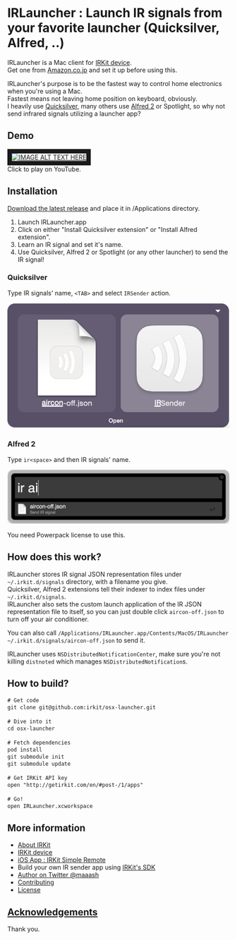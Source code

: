IRLauncher : Launch IR signals from your favorite launcher (Quicksilver, Alfred, ..)
====================================================================================

IRLauncher is a Mac client for [IRKit device](github.com/irkit/device).  
Get one from [Amazon.co.jp](http://www.amazon.co.jp/gp/product/B00H91KK26) and set it up before using this.

IRLauncher's purpose is to be the fastest way to control home electronics when you're using a Mac.  
Fastest means not leaving home position on keyboard, obviously.  
I heavily use [Quicksilver](http://qsapp.com/), many others use [Alfred 2](http://www.alfredapp.com/) or Spotlight, so why not send infrared signals utilizing a launcher app?

## Demo

<a href="http://www.youtube.com/watch?feature=player_embedded&v=Qex3yCzFVyA" target="_blank"><img src="http://img.youtube.com/vi/Qex3yCzFVyA/0.jpg" alt="IMAGE ALT TEXT HERE" width="480" height="360" border="10" /></a>  
Click to play on YouTube.

## Installation

[Download the latest release](https://github.com/irkit/osx-launcher/releases) and place it in /Applications directory.

1. Launch IRLauncher.app
1. Click on either "Install Quicksilver extension" or "Install Alfred extension".
1. Learn an IR signal and set it's name.
1. Use Quicksilver, Alfred 2 or Spotlight (or any other launcher) to send the IR signal!

### Quicksilver

Type IR signals' name, `<TAB>` and select `IRSender` action.

![Quicksilver screenshot](/Web/quicksilver.png?raw=true)

### Alfred 2

Type `ir<space>` and then IR signals' name.

![Alfred 2 screenshot](/Web/alfred2.png?raw=true)

You need Powerpack license to use this.

## How does this work?

IRLauncher stores IR signal JSON representation files under `~/.irkit.d/signals` directory, with a filename you give.  
Quicksilver, Alfred 2 extensions tell their indexer to index files under `~/.irkit.d/signals`.  
IRLauncher also sets the custom launch application of the IR JSON representation file to itself, so you can just double click `aircon-off.json` to turn off your air conditioner.

You can also call `/Applications/IRLauncher.app/Contents/MacOS/IRLauncher ~/.irkit.d/signals/aircon-off.json` to send it.

IRLauncher uses `NSDistributedNotificationCenter`, make sure you're not killing `distnoted` which manages `NSDistributedNotification`s.

## How to build?

```
# Get code
git clone git@github.com:irkit/osx-launcher.git

# Dive into it
cd osx-launcher

# Fetch dependencies
pod install
git submodule init
git submodule update

# Get IRKit API key
open "http://getirkit.com/en/#post-/1/apps"

# Go!
open IRLauncher.xcworkspace
```

## More information

* [About IRKit](http://getirkit.com/)
* [IRKit device](http://github.com/irkit/device)
* [iOS App : IRKit Simple Remote](https://itunes.apple.com/app/irkit-simple-remote/id778790928?l=ja&ls=1&mt=8)
* Build your own IR sender app using [IRKit's SDK](https://github.com/irkit/ios-sdk)
* [Author on Twitter @maaash](http://twitter.com/maaash)
* [Contributing](https://github.com/irkit/ios-sdk/blob/master/Contributing.md)
* [License](https://github.com/irkit/osx-launcher/blob/master/LICENSE)

## [Acknowledgements](https://github.com/irkit/osx-launcher/blob/master/Pods/Pods-acknowledgements.markdown)

Thank you.

